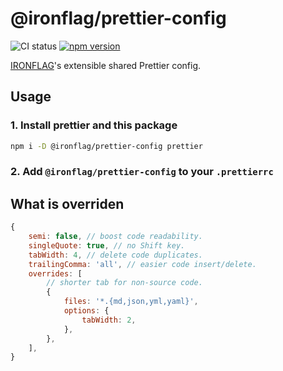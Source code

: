 # @ironflag/prettier-config

![CI status](https://github.com/ironflag-io/prettier-config/actions/workflows/node-ci.yml/badge.svg)
[![npm version](https://badge.fury.io/js/@ironflag%2Fprettier-config.svg)](https://badge.fury.io/js/@ironflag%2Fprettier-config)

[IRONFLAG]'s extensible shared Prettier config.

[ironflag]: https://ironflag.io/

## Usage

### 1. Install prettier and this package

```sh
npm i -D @ironflag/prettier-config prettier
```

### 2. Add `@ironflag/prettier-config` to your `.prettierrc`

## What is overriden

```js
{
    semi: false, // boost code readability.
    singleQuote: true, // no Shift key.
    tabWidth: 4, // delete code duplicates.
    trailingComma: 'all', // easier code insert/delete.
    overrides: [
        // shorter tab for non-source code.
        {
            files: '*.{md,json,yml,yaml}',
            options: {
                tabWidth: 2,
            },
        },
    ],
}
```
